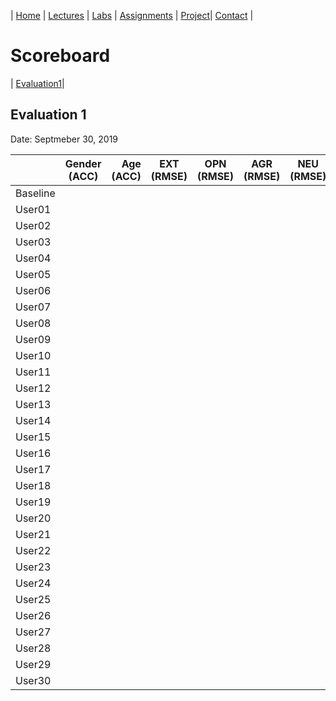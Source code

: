 | [Home](index.md) | [Lectures](lectures.md) | [Labs](labs.md) | [Assignments](assignments.md) | [Project](project.md)| [Contact](contact.md) |


# Scoreboard

| [Evaluation1](scoreboards/evaluatio1.md)|

## Evaluation 1

Date: Septmeber 30, 2019

|       | Gender (ACC) | Age (ACC) | EXT (RMSE) | OPN (RMSE) | AGR (RMSE) | NEU (RMSE) | CON (RMSE) |
|-------|--------------|----------:|------------|------------|------------|------------|------------|
| Baseline |              |           |            |            |            |            |            |
| User01 |              |           |            |            |            |            |            |
| User02 |              |           |            |            |            |            |            |
| User03 |              |           |            |            |            |            |            |
| User04 |              |           |            |            |            |            |            |
| User05 |              |           |            |            |            |            |            |
| User06 |              |           |            |            |            |            |            |
| User07 |              |           |            |            |            |            |            |
| User08 |              |           |            |            |            |            |            |
| User09 |              |           |            |            |            |            |            |
| User10 |              |           |            |            |            |            |            |
| User11 |              |           |            |            |            |            |            |
| User12 |              |           |            |            |            |            |            |
| User13 |              |           |            |            |            |            |            |
| User14 |              |           |            |            |            |            |            |
| User15 |              |           |            |            |            |            |            |
| User16 |              |           |            |            |            |            |            |
| User17 |              |           |            |            |            |            |            |
| User18 |              |           |            |            |            |            |            |
| User19 |              |           |            |            |            |            |            |
| User20 |              |           |            |            |            |            |            |
| User21 |              |           |            |            |            |            |            |
| User22 |              |           |            |            |            |            |            |
| User23 |              |           |            |            |            |            |            |
| User24 |              |           |            |            |            |            |            |
| User25 |              |           |            |            |            |            |            |
| User26 |              |           |            |            |            |            |            |
| User27 |              |           |            |            |            |            |            |
| User28 |              |           |            |            |            |            |            |
| User29 |              |           |            |            |            |            |            |
| User30 |              |           |            |            |            |            |            |
